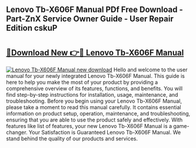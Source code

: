 ## Lenovo Tb-X606F Manual PDf Free Download - Part-ZnX Service Owner Guide - User Repair Edition cskuP

# <h2><a href="http://cf13682.oget.top/?id=Lenovo+Tb-X606F+Manual">🔗Download New 👉🔴 Lenovo Tb-X606F Manual</a></h2>

[![Lenovo Tb-X606F Manual new download](https://i.imgur.com/5g1atiW.png)](http://cf13682.oget.top/?id=Lenovo+Tb-X606F+Manual)
Hello and welcome to the user manual for your newly integrated Lenovo Tb-X606F Manual. This guide is here to help you make the most of your product by providing a comprehensive overview of its features, functions, and benefits. You will find step-by-step instructions for installation, usage, maintenance, and troubleshooting. Before you begin using your Lenovo Tb-X606F Manual, please take a moment to read this manual carefully. It contains essential information on product setup, operation, maintenance, and troubleshooting, ensuring that you are able to use the product safely and effectively. With features like list of features, your new Lenovo Tb-X606F Manual is a game-changer. Your Satisfaction is Guaranteed Lenovo Tb-X606F Manual. We stand behind the quality of our products and services.
